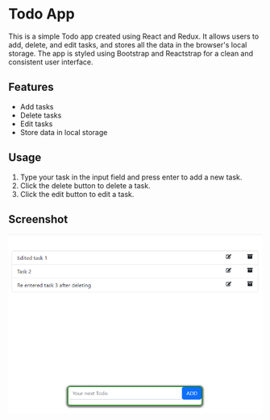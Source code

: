 # Todo App

This is a simple Todo app created using React and Redux. It allows users to add, delete, and edit tasks, and stores all the data in the browser's local storage. The app is styled using Bootstrap and Reactstrap for a clean and consistent user interface.

## Features

- Add tasks
- Delete tasks
- Edit tasks
- Store data in local storage

## Usage

1. Type your task in the input field and press enter to add a new task.
2. Click the delete button to delete a task.
3. Click the edit button to edit a task.

## Screenshot
![Application Screenshot Image](./Screenshot.png)
